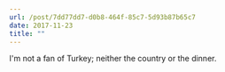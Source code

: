 ```yaml
---
url: /post/7dd77dd7-d0b8-464f-85c7-5d93b87b65c7
date: 2017-11-23
title: ""
---
```


I'm not a fan of Turkey; neither the country or the dinner.